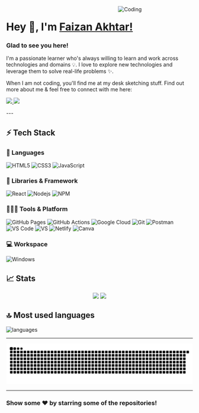 <img src="https://media4.giphy.com/media/qgQUggAC3Pfv687qPC/giphy.gif?cid=ecf05e47cmvvopef0prg9qswnbdpsp0m6z33t6zho9ve6ea9&rid=giphy.gif&ct=g" width="40%" alt="Coding" align="right"/>

<p width="60%" align="left">
	<h1>Hey 👋, I'm <a href="https://github.com/Vishwa9011/">Faizan Akhtar!</a></h1>

### Glad to see you here! &nbsp;

<!-- ![](https://visitor-badge.glitch.me/badge?page_id=iampavangandhi.iampavangandhi&style=flat-square&color=0088cc) -->
<p>
I'm a passionate learner who's always willing to learn and work across technologies and domains 💡. I love to explore new technologies and leverage them to solve real-life problems ✨.

When I am not coding, you'll find me at my desk sketching stuff. Find out more about me & feel free to connect with me here:

</p>
<p align="left">
	<a href="https://www.linkedin.com/in/faizan-akhtar-884b32198/">
		<img src="https://img.shields.io/badge/LinkedIn-0077B5?style=for-the-badge&logo=linkedin&logoColor=white" />
	</a>
        <a href="mailto:akhtarfaizan20@gmail.com">
		<img src="https://img.shields.io/badge/Gmail-D14836?style=for-the-badge&logo=gmail&logoColor=white" />
	</a>
</p>
</p>
---

## ⚡ Tech Stack

### 🚀 Languages

![HTML5](https://img.shields.io/badge/HTML5-E34F26?style=for-the-badge&logo=html5&logoColor=white)
![CSS3](https://img.shields.io/badge/CSS3-1572B6?style=for-the-badge&logo=css3&logoColor=white)
![JavaScript](https://img.shields.io/badge/JavaScript-323330?style=for-the-badge&logo=javascript&logoColor=F7DF1E)

### 🧩 Libraries & Framework

![React](https://img.shields.io/badge/React-20232A?style=for-the-badge&logo=react&logoColor=61DAFB)
![Nodejs](https://img.shields.io/badge/Node.js-339933?style=for-the-badge&logo=nodedotjs&logoColor=white)
![NPM](https://img.shields.io/badge/npm-CB3837?style=for-the-badge&logo=npm&logoColor=white)

### 🧑🏻‍💻 Tools & Platform

![GitHub Pages](https://img.shields.io/badge/GitHub_Pages-100000?style=for-the-badge&logo=github&logoColor=white)
![GitHub Actions](https://img.shields.io/badge/GitHub_Actions-2088FF?style=for-the-badge&logo=github-actions&logoColor=white)
![Google Cloud](https://img.shields.io/badge/Google_Cloud-4285F4?style=for-the-badge&logo=google-cloud&logoColor=white)
![Git](https://img.shields.io/badge/Git-F05032?style=for-the-badge&logo=git&logoColor=white)
![Postman](https://img.shields.io/badge/Postman-FF6C37?style=for-the-badge&logo=Postman&logoColor=white)
![VS Code](https://img.shields.io/badge/Visual_Studio_Code-0078D4?style=for-the-badge&logo=visual%20studio%20code&logoColor=white)
![VS](https://img.shields.io/badge/Visual_Studio-5C2D91?style=for-the-badge&logo=visual%20studio&logoColor=white)
![Netlify](https://img.shields.io/badge/Netlify-00C7B7?style=for-the-badge&logo=netlify&logoColor=white)
![Canva](https://img.shields.io/badge/Canva-%2300C4CC.svg?&style=for-the-badge&logo=Canva&logoColor=white)

### 💻 Workspace

![Windows](https://img.shields.io/badge/Windows-0078D6?style=for-the-badge&logo=windows&logoColor=white)

## 📈 Stats

<p align="center">
  <img width="48%" src="https://github-readme-stats.vercel.app/api?username=akhtarfaizan20&show_icons=true&hide_border=true&theme=radical" />
  <img width="48%" src="https://github-readme-streak-stats.herokuapp.com/?user=akhtarfaizan20&hide_border=true&theme=radical" />
</p>

## 🔝 Most used languages

  <img alt="languages" src="https://github-readme-stats.vercel.app/api/top-langs/?username=vishwa9011&layout=compact&hide_border=true&theme=radical" />

---

<p align="center">
   <img src="https://github.com/Asmit2952/Asmit2952/blob/output/github-contribution-grid-snake.svg" alt="snake">
</p>

---

### Show some ❤️ by starring some of the repositories!
